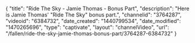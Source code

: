 {
    "title": "Ride The Sky - Jamie Thomas - Bonus Part",
    "description": "Here is Jamie Thomas' \"Ride The Sky\" bonus part.",
    "channelid": "3764287",
    "videoid": "6384732",
    "date_created": "1440799534",
    "date_modified": "1470265696",
    "type": "captivate",
    "layout": "channelVideo",
    "url": "\/fallen\/ride-the-sky-jamie-thomas-bonus-part\/3764287-6384732"
}
